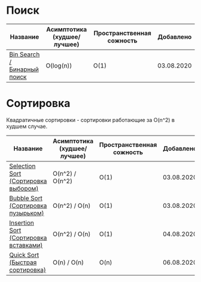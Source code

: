 # Поиск

| Название  | Асимптотика (худшее/лучшее) | Пространственная сожность |  Добавлено |
| ------------- | ------------- | ------------- | ------------- |
| [Bin Search / Бинарный поиск](src/Search/bin_search/) | O(log(n))  |  O(1) | 03.08.2020 | 


# Сортировка

Квадратичные сортировки - сортировки работающие за O(n^2) в худшем случае.

| Название  | Асимптотика (худшее/лучшее) | Пространственная сожность |    Добавлено | 
| ------------- | ------------- | ------------- | ------------- | 
| [Selection Sort (Сортировка выбором)](src/Sort/selection_sort/)  | O(n^2) /  O(n^2)  |  O(1) | 03.08.2020 |
| [Bubble Sort (Сортировка пузырьком)](src/Sort/buble_sort/)  | O(n^2) /  O(n)  |  O(1) | 03.08.2020 |
| [Insertion Sort (Сортировка вставками)](src/Sort/insertion_sort/)  | O(n^2)  /  O(n) |  O(1) | 04.08.2020 | 
| [Quick Sort (Быстрая сортировка)](src/Sort/quick_sort/) | O(n)  /  O(n)| O(n) | 06.08.2020 |


